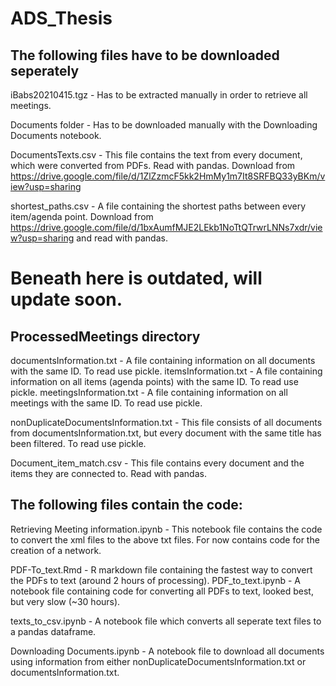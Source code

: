 # ADS_Thesis

## The following files have to be downloaded seperately

iBabs20210415.tgz   -   Has to be extracted manually in order to retrieve all meetings.

Documents folder    -   Has to be downloaded manually with the Downloading Documents notebook.

DocumentsTexts.csv        -   This file contains the text from every document, which were converted from PDFs. Read with pandas. Download from https://drive.google.com/file/d/1ZlZzmcF5kk2HmMy1m7It8SRFBQ33yBKm/view?usp=sharing

shortest_paths.csv    -   A file containing the shortest paths between every item/agenda point. Download from https://drive.google.com/file/d/1bxAumfMJE2LEkb1NoTtQTrwrLNNs7xdr/view?usp=sharing and read with pandas.


# Beneath here is outdated, will update soon.


## ProcessedMeetings directory

documentsInformation.txt  -   A file containing information on all documents with the same ID. To read use pickle.
itemsInformation.txt      -   A file containing information on all items (agenda points) with the same ID. To read use pickle.
meetingsInformation.txt   -   A file containing information on all meetings with the same ID. To read use pickle.

nonDuplicateDocumentsInformation.txt  - This file consists of all documents from documentsInformation.txt, but every document 
                                        with the same title has been filtered. To read use pickle.
                                        
Document_item_match.csv   -   This file contains every document and the items they are connected to. Read with pandas.

## The following files contain the code:


Retrieving Meeting information.ipynb    -   This notebook file contains the code to convert the xml files to the above txt files. 
                                            For now contains code for the creation of a network.
   
PDF-To_text.Rmd     -   R markdown file containing the fastest way to convert the PDFs to text (around 2 hours of processing).
PDF_to_text.ipynb   -   A notebook file containing code for converting all PDFs to text, looked best, but very slow (~30 hours).

texts_to_csv.ipynb  -   A notebook file which converts all seperate text files to a pandas dataframe.

Downloading Documents.ipynb   -   A notebook file to download all documents using information from either 
                                  nonDuplicateDocumentsInformation.txt or documentsInformation.txt.
